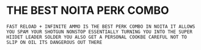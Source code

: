 # THE BEST NOITA PERK COMBO

```plaintext
FAST RELOAD + INFINITE AMMO IS THE BEST PERK COMBO IN NOITA IT ALLOWS YOU SPAM YOUR SHOTGUN NONSTOP ESSENTIALLY TURNING YOU INTO THE SUPER HIIDET LEADER SOLDER YOU ALSO GET A PERSONAL COOKBE CAREFUL NOT TO SLIP ON OIL ITS DANGEROUS OUT THERE
```